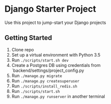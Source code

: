# Django Starter Project
Use this project to jump-start your Django projects

## Getting Started
1. Clone repo
2. Set up a virtual environment with Python 3.5
3. Run `./scripts/start.sh dev`
4. Create a Postgres DB using credentials from `backend/settings/project_config.py
5. Run `./manage.py migrate`
6. Run `./manage.py createsuperuser`
7. Run `./scripts/install_redis.sh`
8. Run `./scripts/start.sh`
9. Run `./manage.py runserver` in another terminal